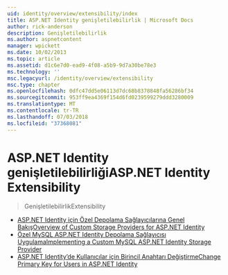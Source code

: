 ```yaml
---
uid: identity/overview/extensibility/index
title: ASP.NET Identity genişletilebilirlik | Microsoft Docs
author: rick-anderson
description: Genişletilebilirlik
ms.author: aspnetcontent
manager: wpickett
ms.date: 10/02/2013
ms.topic: article
ms.assetid: d1c6e7d0-ead9-4f08-a5b9-9d7a30be78e3
ms.technology: ''
msc.legacyurl: /identity/overview/extensibility
msc.type: chapter
ms.openlocfilehash: 0dfc47dd5e06113d7dc68b8378848fa56286bf34
ms.sourcegitcommit: 953ff9ea4369f154d6fd0239599279ddd3280009
ms.translationtype: MT
ms.contentlocale: tr-TR
ms.lasthandoff: 07/03/2018
ms.locfileid: "37368081"
---
```

<a name="aspnet-identity-extensibility"></a><span data-ttu-id="51abb-103">ASP.NET Identity genişletilebilirliği</span><span class="sxs-lookup"><span data-stu-id="51abb-103">ASP.NET Identity Extensibility</span></span>
====================
> <span data-ttu-id="51abb-104">Genişletilebilirlik</span><span class="sxs-lookup"><span data-stu-id="51abb-104">Extensibility</span></span>


- [<span data-ttu-id="51abb-105">ASP.NET Identity için Özel Depolama Sağlayıcılarına Genel Bakış</span><span class="sxs-lookup"><span data-stu-id="51abb-105">Overview of Custom Storage Providers for ASP.NET Identity</span></span>](overview-of-custom-storage-providers-for-aspnet-identity.md)
- [<span data-ttu-id="51abb-106">Özel MySQL ASP.NET Identity Depolama Sağlayıcısı Uygulama</span><span class="sxs-lookup"><span data-stu-id="51abb-106">Implementing a Custom MySQL ASP.NET Identity Storage Provider</span></span>](implementing-a-custom-mysql-aspnet-identity-storage-provider.md)
- [<span data-ttu-id="51abb-107">ASP.NET Identity’de Kullanıcılar için Birincil Anahtarı Değiştirme</span><span class="sxs-lookup"><span data-stu-id="51abb-107">Change Primary Key for Users in ASP.NET Identity</span></span>](change-primary-key-for-users-in-aspnet-identity.md)
